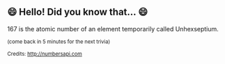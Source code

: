 ## 😄 Hello! Did you know that... 😄
167 is the atomic number of an element temporarily called Unhexseptium.

<sup>(come back in 5 minutes for the next trivia)</sup>


<sup>Credits: http://numbersapi.com</sup>
